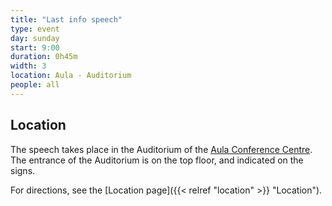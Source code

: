 ```yaml
---
title: "Last info speech"
type: event
day: sunday
start: 9:00
duration: 0h45m
width: 3
location: Aula - Auditorium
people: all
---
```


## Location
The speech takes place in the Auditorium of the [Aula Conference Centre](https://iamap.tudelft.nl/en/poi/aula-conference-center/).
The entrance of the Auditorium is on the top floor, and indicated on the signs.

For directions, see the [Location page]({{< relref "location" >}} "Location").
